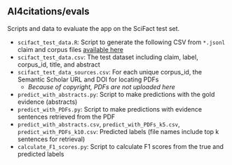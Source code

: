 ## AI4citations/evals

Scripts and data to evaluate the app on the SciFact test set.

- `scifact_test_data.R`: Script to generate the following CSV from `*.jsonl` claim and corpus files [available here](https://github.com/jedick/ML-capstone-project/tree/main/data/scifact)
- `scifact_test_data.csv`: The test dataset including claim, label, corpus_id, title, and abstract
- `scifact_test_data_sources.csv`: For each unique corpus_id, the Semantic Scholar URL and DOI for locating PDFs
  - *Because of copyright, PDFs are not uploaded here*
- `predict_with_abstracts.py`: Script to make predictions with the gold evidence (abstracts)
- `predict_with_PDFs.py`: Script to make predictions with evidence sentences retrieved from the PDF
- `predict_with_abstracts.csv`, `predict_with_PDFs_k5.csv`, `predict_with_PDFs_k10.csv`: Predicted labels (file names include top k sentences for retrieval)
- `calculate_F1_scores.py`: Script to calculate F1 scores from the true and predicted labels
